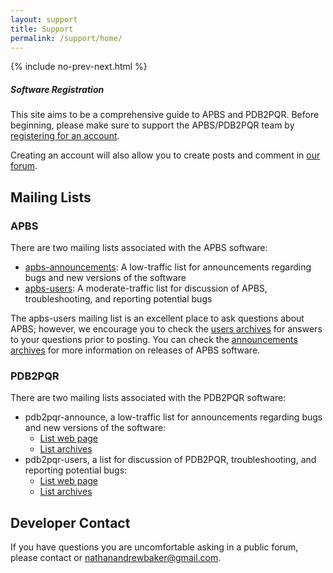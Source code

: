 ```yaml
---
layout: support
title: Support
permalink: /support/home/
---
```


{% include no-prev-next.html %}

<div class="note">
	<h5>Software Registration</h5>
	<p>This site aims to be a comprehensive guide to APBS and PDB2PQR. Before beginning, please make sure to support the APBS/PDB2PQR team by <a href="https://docs.google.com/forms/d/1CsftV09vLGIxeMHwevGy8SDVYKoihs8EWLNjsbjxIRw/viewform">registering for an account</a>.</p>
	<p>Creating an account will also allow you to create posts and comment in <a href="https://groups.google.com/forum/#!forum/apbs-users">our forum</a>.</p>

</div>


## Mailing Lists

### APBS

There are two mailing lists associated with the APBS software:

- [apbs-announcements](https://lists.sourceforge.net/lists/listinfo/apbs-announce): A low-traffic list for announcements regarding bugs and new versions of the software
- [apbs-users](https://lists.sourceforge.net/lists/listinfo/apbs-users): A moderate-traffic list for discussion of APBS, troubleshooting, and reporting potential bugs  

The apbs-users mailing list is an excellent place to ask questions about APBS; however, we encourage you to check the [users archives](https://groups.google.com/forum/#%21forum/apbs-users) for answers to your questions prior to posting. You can check the [announcements archives](https://groups.google.com/forum/#!forum/apbs-announcements) for more information on releases of APBS software.

### PDB2PQR

There are two mailing lists associated with the PDB2PQR software:

- pdb2pqr-announce, a low-traffic list for announcements regarding bugs and new versions of the software:
	- [List web page](https://lists.sourceforge.net/lists/listinfo/pdb2pqr-announce)
	- [List archives](http://sourceforge.net/p/pdb2pqr/mailman/pdb2pqr-announce)
- pdb2pqr-users, a list for discussion of PDB2PQR, troubleshooting, and reporting potential bugs:
	- [List web page](https://lists.sourceforge.net/lists/listinfo/pdb2pqr-users)
	- [List archives](http://sourceforge.net/p/pdb2pqr/mailman/pdb2pqr-users)

<!---
- Users with restricted access to Google Groups:
	- [APBS Users](https://lists.sourceforge.net/lists/listinfo/apbs-users)
	- [APBS Announcements](https://lists.sourceforge.net/lists/listinfo/apbs-announce)--->

## Developer Contact

If you have questions you are uncomfortable asking in a public forum, please contact or <a href="mailto:nathanandrewbaker@gmail.com">nathanandrewbaker@gmail.com</a>.
